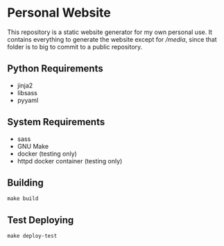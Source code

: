 # Personal Website
This repository is a static website generator for my own personal use. It contains everything to generate the website except for _/media_, since that
folder is to big to commit to a public repository.

## Python Requirements
  * jinja2
  * libsass
  * pyyaml

## System Requirements
  * sass
  * GNU Make
  * docker (testing only)
  * httpd docker container (testing only)


## Building
`make build`

## Test Deploying
`make deploy-test`
